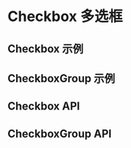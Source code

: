 # Checkbox 多选框

<!--@include: ./parts/basic-1.md-->

## Checkbox 示例

<!--@include: ./parts/basic-2.md-->

## CheckboxGroup 示例

<!--@include: ./parts/basic-3.md-->

## Checkbox API

<!--@include: ./parts/basic-4.md-->

## CheckboxGroup API

<!--@include: ./parts/basic-5.md-->
